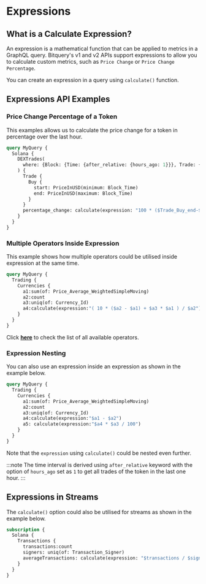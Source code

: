 # Expressions

## What is a Calculate Expression?

An expression is a mathematical function that can be applied to metrics in a GraphQL query. Bitquery's v1 and v2 APIs support expressions to allow you to calculate custom metrics, such as `Price Change` or `Price Change Percentage`.

You can create an expression in a query using `calculate()` function.

## Expressions API Examples

### Price Change Percentage of a Token

This examples allows us to calculate the price change for a token in percentage over the last hour.

```graphql
query MyQuery {
  Solana {
    DEXTrades(
      where: {Block: {Time: {after_relative: {hours_ago: 1}}}, Trade: {Buy: {Currency: {MintAddress: {is: "token_mint_address"}}}}}
    ) {
      Trade {
        Buy {
          start: PriceInUSD(minimum: Block_Time)
          end: PriceInUSD(maximum: Block_Time)
        }
      }
      percentage_change: calculate(expression: "100 * ($Trade_Buy_end-$Trade_Buy_start) / $Trade_Buy_start")
    }
  }
}
```
### Multiple Operators Inside Expression

This example shows how multiple operators could be utilised inside expression at the same time.

```graphql
query MyQuery {
  Trading {
    Currencies {
      a1:sum(of: Price_Average_WeightedSimpleMoving)
      a2:count
      a3:uniq(of: Currency_Id)
      a4:calculate(expression:"( 10 * ($a2 - $a1) + $a3 * $a1 ) / $a2")
    }
  }
}
```

Click **[here](https://clickhouse.com/docs/sql-reference/functions/regular-functions)** to check the list of all available operators.

### Expression Nesting

You can also use an expression inside an expression as shown in the example below.

```graphql
query MyQuery {
  Trading {
    Currencies {
      a1:sum(of: Price_Average_WeightedSimpleMoving)
      a2:count
      a3:uniq(of: Currency_Id)
      a4:calculate(expression:"$a1 - $a2")
      a5: calculate(expression:"$a4 * $a3 / 100")
    }
  }
}
```
Note that the `expression` using `calculate()` could be nested even further.

:::note
The time interval is derived using `after_relative` keyword with the option of `hours_ago` set as `1` to get all trades of the token in the last one hour.
:::

## Expressions in Streams

The `calculate()` option could also be utilised for streams as shown in the example below.

```graphql
subscription {
  Solana {
    Transactions {
      transactions:count
      signers: uniq(of: Transaction_Signer)
      averageTransactions: calculate(expression: "$transactions / $signers")
    }
  }
}
```